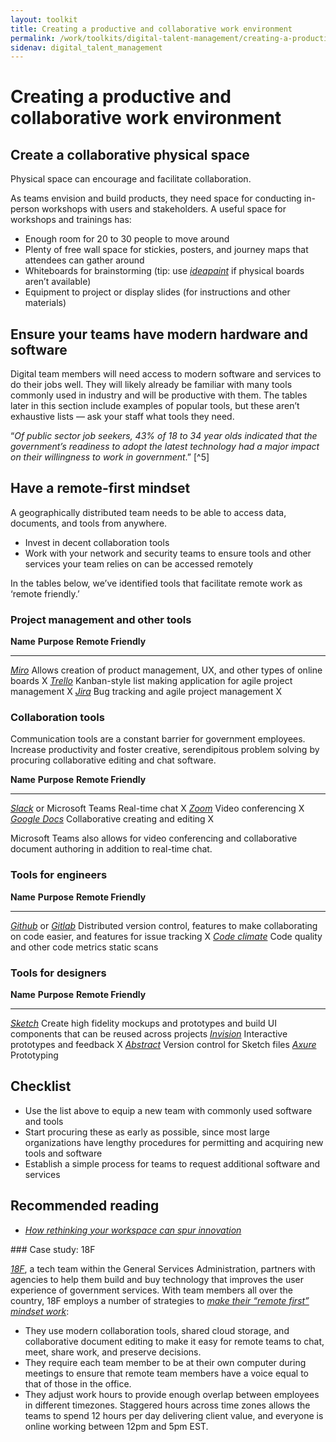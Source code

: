 ```yaml
---
layout: toolkit
title: Creating a productive and collaborative work environment
permalink: /work/toolkits/digital-talent-management/creating-a-productive-and-collaborative-work-environment/
sidenav: digital_talent_management
---
```


Creating a productive and collaborative work environment
========================================================

Create a collaborative physical space
-------------------------------------

Physical space can encourage and facilitate collaboration.

As teams envision and build products, they need space for conducting
in-person workshops with users and stakeholders. A useful space for
workshops and trainings has:

-   Enough room for 20 to 30 people to move around
-   Plenty of free wall space for stickies, posters, and journey maps
    that attendees can gather around
-   Whiteboards for brainstorming (tip: use
    [*ideapaint*](https://ideapaint.com/) if physical boards aren’t
    available)
-   Equipment to project or display slides (for instructions and other
    materials)

Ensure your teams have modern hardware and software
----------------------------------------------------

Digital team members will need access to modern software and services to
do their jobs well. They will likely already be familiar with many tools
commonly used in industry and will be productive with them. The tables
later in this section include examples of popular tools, but these
aren’t exhaustive lists — ask your staff what tools they need.

“*Of public sector job seekers, 43% of 18 to 34 year olds indicated that
the government’s readiness to adopt the latest technology had a major
impact on their willingness to work in government*.” [^5]

Have a remote-first mindset
---------------------------

A geographically distributed team needs to be able to access data,
documents, and tools from anywhere.

-   Invest in decent collaboration tools
-   Work with your network and security teams to ensure tools and other
    services your team relies on can be accessed remotely

In the tables below, we’ve identified tools that facilitate remote work
as ‘remote friendly.’

### Project management and other tools

  **Name**                                            **Purpose**                                                                   **Remote Friendly**
  --------------------------------------------------- ----------------------------------------------------------------------------- ---------------------
  [*Miro*](https://miro.com/)                         Allows creation of product management, UX, and other types of online boards   X
  [*Trello*](https://trello.com/en)                   Kanban-style list making application for agile project management             X
  [*Jira*](https://www.atlassian.com/software/jira)   Bug tracking and agile project management                                     X

### Collaboration tools

Communication tools are a constant barrier for government employees.
Increase productivity and foster creative, serendipitous problem solving
by procuring collaborative editing and chat software.

  **Name**                                           **Purpose**                          **Remote Friendly**
  -------------------------------------------------- ------------------------------------ ---------------------
  [*Slack*](https://slack.com/) or Microsoft Teams   Real-time chat                       X
  [*Zoom*](https://zoom.us/)                         Video conferencing                   X
  [*Google Docs*](https://docs.google.com/)          Collaborative creating and editing   X

Microsoft Teams also allows for video conferencing and collaborative
document authoring in addition to real-time chat.

### Tools for engineers

  **Name**                                                             **Purpose**                                                                                                   **Remote Friendly**
  -------------------------------------------------------------------- ------------------------------------------------------------------------------------------------------------- ---------------------
  [*Github*](https://github.com/) or [*Gitlab*](https://gitlab.com/)   Distributed version control, features to make collaborating on code easier, and features for issue tracking   X
  [*Code climate*](https://codeclimate.com/)                           Code quality and other code metrics static scans

### Tools for designers

  **Name**                                     **Purpose**                                                                                              **Remote Friendly**
  -------------------------------------------- -------------------------------------------------------------------------------------------------------- ---------------------
  [*Sketch*](https://www.sketch.com/)          Create high fidelity mockups and prototypes and build UI components that can be reused across projects
  [*Invision*](https://www.invisionapp.com/)   Interactive prototypes and feedback                                                                      X
  [*Abstract*](https://www.abstract.com/)      Version control for Sketch files
  [*Axure*](https://www.axure.com/)            Prototyping

Checklist
---------

-   Use the list above to equip a new team with commonly used software
    and tools
-   Start procuring these as early as possible, since most large
    organizations have lengthy procedures for permitting and acquiring
    new tools and software
-   Establish a simple process for teams to request additional software
    and services

Recommended reading
-------------------

-   [*How rethinking your workspace can spur
    innovation*](https://medium.com/@BloombergCities/how-rethinking-your-workspace-can-spur-innovation-ef6ff553b75b)

<div class='bg-warning p-4 mt-5' markdown='1'>
### Case study: 18F

[*18F*](https://18f.gsa.gov/), a tech team within the General Services Administration, partners with agencies to help them build and buy technology that improves the user experience of government services. With team members all over the country, 18F employs a number of strategies to [*make their “remote first” mindset work*](https://18f.gsa.gov/2015/10/15/best-practices-for-distributed-teams/):

-   They use modern collaboration tools, shared cloud storage, and collaborative document editing to make it easy for remote teams to chat, meet, share work, and preserve decisions.
-   They require each team member to be at their own computer during meetings to ensure that remote team members have a voice equal to that of those in the office.
-   They adjust work hours to provide enough overlap between employees in different timezones. Staggered hours across time zones allows the teams to spend 12 hours per day delivering client value, and everyone is online working between 12pm and 5pm EST.
</div>
